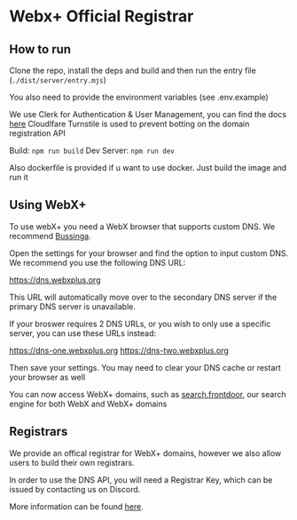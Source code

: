 # Webx+ Official Registrar

## How to run

Clone the repo, install the deps and build and then run the entry file (`./dist/server/entry.mjs`)

You also need to provide the environment variables (see .env.example)

We use Clerk for Authentication & User Management, you can find the docs [here](https://clerk.com/docs/overview)
Cloudlfare Turnstile is used to prevent botting on the domain registration API

Build: `npm run build`
Dev Server: `npm run dev`

Also dockerfile is provided if u want to use docker. Just build the image and run it


## Using WebX+

To use webX+ you need a WebX browser that supports custom DNS. We recommend [Bussinga](https://github.com/codingMASTER398/bussinga).

Open the settings for your browser and find the option to input custom DNS. We recommend you use the following DNS URL:

https://dns.webxplus.org

This URL will automatically move over to the secondary DNS server if the primary DNS server is unavailable.

If your broswer requires 2 DNS URLs, or you wish to only use a specific server, you can use these URLs instead:

https://dns-one.webxplus.org
https://dns-two.webxplus.org

Then save your settings. You may need to clear your DNS cache or restart your browser as well

You can now access WebX+ domains, such as [search.frontdoor](buss://search.frontdoor), our search engine for both WebX and WebX+ domains

## Registrars

We provide an offical registrar for WebX+ domains, however we also allow users to build their own registrars.

In order to use the DNS API, you will need a Registrar Key, which can be issued by contacting us on Discord.

More information can be found [here](https://dns.webxplus.org).
